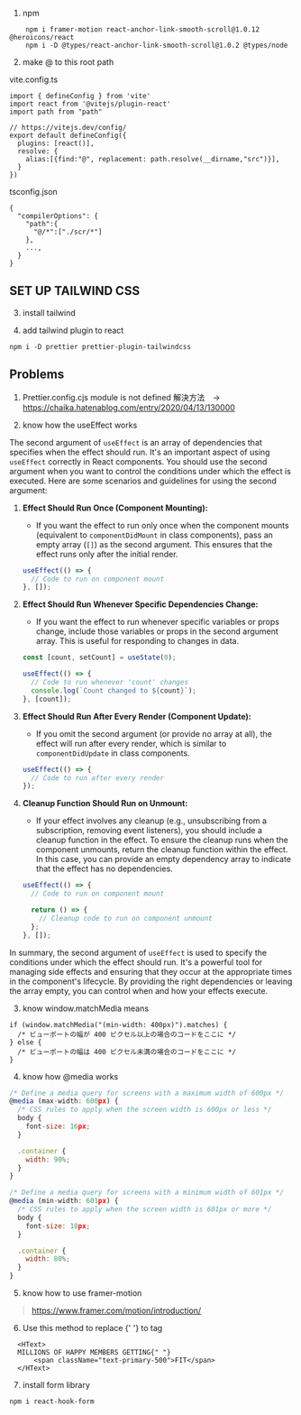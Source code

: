 1. npm

```
    npm i framer-motion react-anchor-link-smooth-scroll@1.0.12 @heroicons/react
    npm i -D @types/react-anchor-link-smooth-scroll@1.0.2 @types/node
```

2. make @ to this root path

vite.config.ts

```
import { defineConfig } from 'vite'
import react from '@vitejs/plugin-react'
import path from "path"

// https://vitejs.dev/config/
export default defineConfig({
  plugins: [react()],
  resolve: {
    alias:[{find:"@", replacement: path.resolve(__dirname,"src")}],
  }
})
```

tsconfig.json

```
{
  "compilerOptions": {
    "path":{
      "@/*":["./scr/*"]
    },
    ...,
  }
}
```

## SET UP TAILWIND CSS

3. install tailwind

4. add tailwind plugin to react

```
npm i -D prettier prettier-plugin-tailwindcss
```

## Problems
1. Prettier.config.cjs module is not defined
解決方法　→ https://chaika.hatenablog.com/entry/2020/04/13/130000

2. know how the useEffect works

The second argument of `useEffect` is an array of dependencies that specifies when the effect should run. It's an important aspect of using `useEffect` correctly in React components. You should use the second argument when you want to control the conditions under which the effect is executed. Here are some scenarios and guidelines for using the second argument:

1. **Effect Should Run Once (Component Mounting):**
   - If you want the effect to run only once when the component mounts (equivalent to `componentDidMount` in class components), pass an empty array (`[]`) as the second argument. This ensures that the effect runs only after the initial render.

   ```javascript
   useEffect(() => {
     // Code to run on component mount
   }, []);
   ```

2. **Effect Should Run Whenever Specific Dependencies Change:**
   - If you want the effect to run whenever specific variables or props change, include those variables or props in the second argument array. This is useful for responding to changes in data.

   ```javascript
   const [count, setCount] = useState(0);

   useEffect(() => {
     // Code to run whenever 'count' changes
     console.log(`Count changed to ${count}`);
   }, [count]);
   ```

3. **Effect Should Run After Every Render (Component Update):**
   - If you omit the second argument (or provide no array at all), the effect will run after every render, which is similar to `componentDidUpdate` in class components.

   ```javascript
   useEffect(() => {
     // Code to run after every render
   });
   ```

4. **Cleanup Function Should Run on Unmount:**
   - If your effect involves any cleanup (e.g., unsubscribing from a subscription, removing event listeners), you should include a cleanup function in the effect. To ensure the cleanup runs when the component unmounts, return the cleanup function within the effect. In this case, you can provide an empty dependency array to indicate that the effect has no dependencies.

   ```javascript
   useEffect(() => {
     // Code to run on component mount

     return () => {
       // Cleanup code to run on component unmount
     };
   }, []);
   ```

In summary, the second argument of `useEffect` is used to specify the conditions under which the effect should run. It's a powerful tool for managing side effects and ensuring that they occur at the appropriate times in the component's lifecycle. By providing the right dependencies or leaving the array empty, you can control when and how your effects execute.


3. know window.matchMedia means
```
if (window.matchMedia("(min-width: 400px)").matches) {
  /* ビューポートの幅が 400 ピクセル以上の場合のコードをここに */
} else {
  /* ビューポートの幅は 400 ピクセル未満の場合のコードをここに */
}

```

4. know how @media works

```javascript
/* Define a media query for screens with a maximum width of 600px */
@media (max-width: 600px) {
  /* CSS rules to apply when the screen width is 600px or less */
  body {
    font-size: 16px;
  }

  .container {
    width: 90%;
  }
}

/* Define a media query for screens with a minimum width of 601px */
@media (min-width: 601px) {
  /* CSS rules to apply when the screen width is 601px or more */
  body {
    font-size: 18px;
  }

  .container {
    width: 80%;
  }
}
```

5. know how to use framer-motion
>https://www.framer.com/motion/introduction/

6. Use this method to replace {' '} to <span> tag

```
  <HText>
  MILLIONS OF HAPPY MEMBERS GETTING{" "}
      <span className="text-primary-500">FIT</span>
  </HText>
```

7. install form library

```
npm i react-hook-form
```